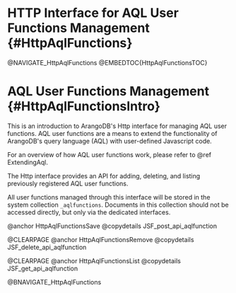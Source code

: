 HTTP Interface for AQL User Functions Management {#HttpAqlFunctions}
====================================================================

@NAVIGATE_HttpAqlFunctions
@EMBEDTOC{HttpAqlFunctionsTOC}

AQL User Functions Management {#HttpAqlFunctionsIntro}
======================================================

This is an introduction to ArangoDB's Http interface for managing AQL
user functions. AQL user functions are a means to extend the functionality
of ArangoDB's query language (AQL) with user-defined Javascript code.
 
For an overview of how AQL user functions work, please refer to @ref
ExtendingAql.

The Http interface provides an API for adding, deleting, and listing
previously registered AQL user functions.

All user functions managed through this interface will be stored in the 
system collection `_aqlfunctions`. Documents in this collection should not
be accessed directly, but only via the dedicated interfaces.

@anchor HttpAqlFunctionsSave
@copydetails JSF_post_api_aqlfunction

@CLEARPAGE
@anchor HttpAqlFunctionsRemove
@copydetails JSF_delete_api_aqlfunction

@CLEARPAGE
@anchor HttpAqlFunctionsList
@copydetails JSF_get_api_aqlfunction

@BNAVIGATE_HttpAqlFunctions
